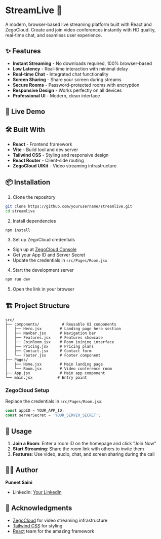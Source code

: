# StreamLive 🎥

A modern, browser-based live streaming platform built with React and ZegoCloud. Create and join video conferences instantly with HD quality, real-time chat, and seamless user experience.

## ✨ Features

- **Instant Streaming** - No downloads required, 100% browser-based
- **Low Latency** - Real-time interaction with minimal delay
- **Real-time Chat** - Integrated chat functionality
- **Screen Sharing** - Share your screen during streams
- **Secure Rooms** - Password-protected rooms with encryption
- **Responsive Design** - Works perfectly on all devices
- **Professional UI** - Modern, clean interface

## 🚀 Live Demo



## 🛠️ Built With

- **React** - Frontend framework
- **Vite** - Build tool and dev server
- **Tailwind CSS** - Styling and responsive design
- **React Router** - Client-side routing
- **ZegoCloud UIKit** - Video streaming infrastructure

## 📦 Installation

1. Clone the repository
```bash
git clone https://github.com/yourusername/streamlive.git
cd streamlive
```

2. Install dependencies
```bash
npm install
```

3. Set up ZegoCloud credentials
- Sign up at [ZegoCloud Console](https://console.zegocloud.com/)
- Get your App ID and Server Secret
- Update the credentials in `src/Pages/Room.jsx`

4. Start the development server
```bash
npm run dev
```

5. Open the link in your browser

## 🏗️ Project Structure

```
src/
├── components/          # Reusable UI components
│   ├── Hero.jsx        # Landing page hero section
│   ├── Navbar.jsx      # Navigation bar
│   ├── Features.jsx    # Features showcase
│   ├── JoinRoom.jsx    # Room joining interface
│   ├── Pricing.jsx     # Pricing plans
│   ├── Contact.jsx     # Contact form
│   └── Footer.jsx      # Footer component
├── Pages/
│   ├── Home.jsx        # Main landing page
│   └── Room.jsx        # Video conference room
├── App.jsx             # Main app component
└── main.jsx           # Entry point
```



### ZegoCloud Setup
Replace the credentials in `src/Pages/Room.jsx`:

```javascript
const appID = YOUR_APP_ID;
const serverSecret = 'YOUR_SERVER_SECRET';
```

## 🎯 Usage

1. **Join a Room**: Enter a room ID on the homepage and click "Join Now"
2. **Start Streaming**: Share the room link with others to invite them
3. **Features**: Use video, audio, chat, and screen sharing during the call



## 👨‍💻 Author

**Puneet Saini**
- LinkedIn: [Your LinkedIn](https://linkedin.com/in/yourprofile)

## 🙏 Acknowledgments

- [ZegoCloud](https://zegocloud.com) for video streaming infrastructure
- [Tailwind CSS](https://tailwindcss.com) for styling
- [React](https://reactjs.org) team for the amazing framework



